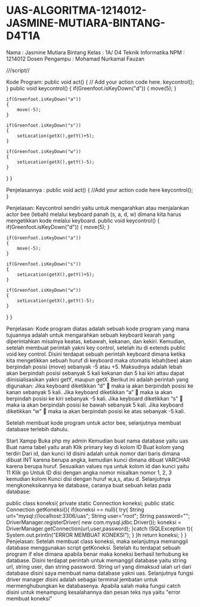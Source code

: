 # UAS-ALGORITMA-1214012-JASMINE-MUTIARA-BINTANG-D4T1A
Nama : Jasmine Mutiara Bintang Kelas : 1A/ D4 Teknik Informatika NPM : 1214012 Dosen Pengampu : Mohamad Nurkamal Fauzan




///script//

Kode Program: public void act() { // Add your action code here. keycontrol(); } public void keycontrol() { if(Greenfoot.isKeyDown("d")) { move(5); }

    if(Greenfoot.isKeyDown("a"))
    {
        move(-5);
    }
    
    if(Greenfoot.isKeyDown("s"))
    {
        setLocation(getX(),getY()+5);
    }
    
    if(Greenfoot.isKeyDown("w"))
    {
        setLocation(getX(),getY()-5);
    }
}
}

Penjelasannya : public void act()
{
//Add your action code here keycontrol(); }

Penjelasan: Keycontrol sendiri yaitu untuk mengarahkan atau menjalankan actor bee (lebah) melalui keyboard panah (s, a, d, w) dimana kita harus mengetikkan kode melalui keyboard. public void keycontrol() { if(Greenfoot.isKeyDown("d")) { move(5); }

    if(Greenfoot.isKeyDown("a"))
    {
        move(-5);
    }
    
    if(Greenfoot.isKeyDown("s"))
    {
        setLocation(getX(),getY()+5);
    }
    
    if(Greenfoot.isKeyDown("w"))
    {
        setLocation(getX(),getY()-5);
    }
}
}

Penjelasan: Kode program diatas adalah sebuah kode program yang mana tujuannya adalah untuk mengarahkan sebuah keyboard kearah yang diperintahkan misalnya keatas, kebawah, kekanan, dan kekiri. Kemudian, setelah membuat perintah yakni key control, setelah itu di extends public void key control. Disini terdapat sebuah perintah keyboard dimana ketika kita mengetikkan sebuah huruf di keyboard maka otomatis lebah(bee) akan berpindah posisi (move) sebanyak -5 atau +5. Maksudnya adalah lebah akan berpindah posisi sebanyak 5 kali kekanan dan 5 kai kiri attau dapat diinisialisasikan yakni getY, maupun getX. Berikut ini adalah perintah yang digunakan: Jika keyboard diketikkan “d”  maka ia akan berpindah posisi ke kanan sebanyak 5 kali. Jika keyboard diketikkan “a”  maka ia akan berpindah posisi ke kiri sebanyak -5 kali. Jika keyboard diketikkan “s”  maka ia akan berpindah posisi ke bawah sebanyak 5 kali. Jika keyboard diketikkan “w”  maka ia akan berpindah posisi ke atas sebanyak -5 kali.

Setelah membuat kode program untuk actor bee, selanjutnya membuat database terlebih dahulu.

Start Xampp
Buka php my admin
Kemudian buat nama database yaitu uas
Buat nama tabel yaitu arah
Klik primary key di kolom ID
Buat kolom yang terdiri Dari id, dan kunci Id disini adalah untuk nomor dari baris dimana dibuat INT karena berupa angka, kemudian kunci dimana dibuat VARCHAR karena berupa huruf.
Sesuaikan values nya untuk kolom id dan kunci yaitu 11
Klik go
Untuk ID disi dengan angka nomor misalkan nomor 1, 2, 3 kemudian kolom Kunci disi dengan huruf w,a,s, atau d. Selanjutnya mengkoneksikannya ke database, caranya buat sebuah kelas pada database:

public class koneksi{ private static Connection koneksi; public static Connection getKoneksi(){ if(koneksi == null){ try{ String url="mysql://localhost:3306/uas"; String user="root"; String password=""; DriverManager.registerDriver( new com.mysql.jdbc.Driver()); koneksi = DriverManager.getConnection(url,user,password); }catch (SQLException t){ System.out.println("ERROR MEMBUAT KONEKSI"); } }h return koneksi; } } Penjelasan: Setelah membuat class koneksi, maka selanjutnya memanggil database menggunakan script getKoneksi. Setelah itu terdapat sebuah program if else dimana apabila benar maka koneksi berhasil terhubung ke database. Disini terdapat perintah untuk memanggil database yaitu string url, string user, dan string password. String url yang dimaksud ialah url dari database disini saya membuat nama database yakni uas. Selanjutnya fungsi driver manager disini adalah sebagai terminal jembatan untuk mermenghubungkan ke databasenya. Apabila salah maka fungsi catch disini untuk menampung kesalahannya dan pesan teks nya yaitu "error membuat koneksi"
